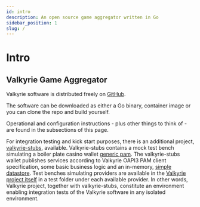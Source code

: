 ```yaml
---
id: intro
description: An open source game aggregator written in Go
sidebar_position: 1
slug: /
---
```


# Intro

## Valkyrie Game Aggregator
Valkyrie software is distributed freely on [GitHub](https://github.com/valkyrie-fnd/valkyrie). 

The software can be downloaded as either a Go binary, container image or you can clone the repo and build yourself.

Operational and configuration instructions - plus other things to think of - are found in the subsections of this page.

For integration testing and kick start purposes, there is an additional project, [valkyrie-stubs](https://github.com/valkyrie-fnd/valkyrie-stubs), available. 
Valkyrie-stubs contains a mock test bench simulating a boiler plate casino wallet [generic pam](/docs/wallet/valkyrie-pam/valkyrie-pam-api). 
The valkyrie-stubs wallet publishes services according to Valkyrie OAPI3 PAM client specification, 
some basic business logic and an in-memory, [simple datastore](https://github.com/valkyrie-fnd/valkyrie-stubs/tree/main/memorydatastore). 
Test benches simulating providers are available in the [Valkyrie project itself](https://github.com/valkyrie-fnd/valkyrie/tree/main/provider) 
in a test folder under each available provider. 
In other words, Valkyrie project, together with valkyrie-stubs, 
constitute an environment enabling integration tests of the Valkyrie software in any isolated environment.